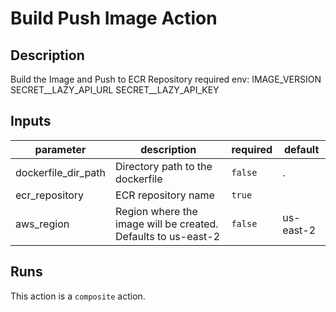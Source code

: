# Build Push Image Action

<!-- action-docs-description -->
## Description

Build the Image and Push to ECR Repository
required env:
  IMAGE_VERSION
  SECRET__LAZY_API_URL
  SECRET__LAZY_API_KEY
<!-- action-docs-description -->

<!-- markdownlint-disable line-length -->
<!-- action-docs-inputs -->
## Inputs

| parameter | description | required | default |
| --- | --- | --- | --- |
| dockerfile_dir_path | Directory path to the dockerfile | `false` | . |
| ecr_repository | ECR repository name | `true` |  |
| aws_region | Region where the image will be created. Defaults to us-east-2  | `false` | us-east-2 |
<!-- action-docs-inputs -->
<!-- markdownlint-enable line-length -->

<!-- action-docs-outputs -->

<!-- action-docs-outputs -->

<!-- action-docs-runs -->
## Runs

This action is a `composite` action.
<!-- action-docs-runs -->

